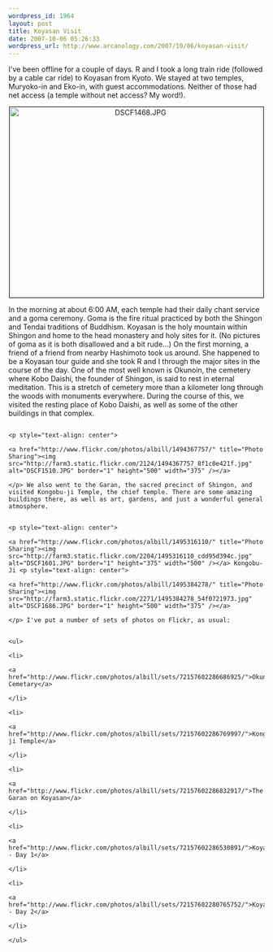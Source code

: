 ```yaml
--- 
wordpress_id: 1964
layout: post
title: Koyasan Visit
date: 2007-10-06 05:26:33
wordpress_url: http://www.arcanology.com/2007/10/06/koyasan-visit/
---
```

I've been offline for a couple of days. R and I took a long train ride (followed by a cable car ride) to Koyasan from Kyoto. We stayed at two temples, Muryoko-in and Eko-in, with guest accommodations. Neither of those had net access (a temple without net access? My word!). <p style="text-align: center">
                                                                                                                                                                                                                                                                                                                                                                                                                                                                                                                                                                                                                                                                                                                                                                                                                                                                          <a href="http://www.flickr.com/photos/albill/1494325397/" title="Photo Sharing"><img src="http://farm3.static.flickr.com/2149/1494325397_9aea656ca9.jpg" width="500" height="375" border="1" alt="DSCF1468.JPG" /></a>
                                                                                                                                                                                                                                                                                                                                                                                                                                                                                                                                                                                                                                                                                                                                                                                                                                                                        </p> In the morning at about 6:00 AM, each temple had their daily chant service and a goma ceremony. Goma is the fire ritual practiced by both the Shingon and Tendai traditions of Buddhism. Koyasan is the holy mountain within Shingon and home to the head monastery and holy sites for it. (No pictures of goma as it is both disallowed and a bit rude...) On the first morning, a friend of a friend from nearby Hashimoto took us around. She happened to be a Koyasan tour guide and she took R and I through the major sites in the course of the day. One of the most well known is Okunoin, the cemetery where Kobo Daishi, the founder of Shingon, is said to rest in eternal meditation. This is a stretch of cemetery more than a kilometer long through the woods with monuments everywhere. During the course of this, we visited the resting place of Kobo Daishi, as well as some of the other buildings in that complex. 
                                                                                                                                                                                                                                                                                                                                                                                                                                                                                                                                                                                                                                                                                                                                                                                                                                                                        
                                                                                                                                                                                                                                                                                                                                                                                                                                                                                                                                                                                                                                                                                                                                                                                                                                                                        <p style="text-align: center">
                                                                                                                                                                                                                                                                                                                                                                                                                                                                                                                                                                                                                                                                                                                                                                                                                                                                          <a href="http://www.flickr.com/photos/albill/1494367757/" title="Photo Sharing"><img src="http://farm3.static.flickr.com/2124/1494367757_8f1c0e421f.jpg" alt="DSCF1510.JPG" border="1" height="500" width="375" /></a>
                                                                                                                                                                                                                                                                                                                                                                                                                                                                                                                                                                                                                                                                                                                                                                                                                                                                        </p> We also went to the Garan, the sacred precinct of Shingon, and visited Kongobu-ji Temple, the chief temple. There are some amazing buildings there, as well as art, gardens, and just a wonderful general atmosphere. 
                                                                                                                                                                                                                                                                                                                                                                                                                                                                                                                                                                                                                                                                                                                                                                                                                                                                        
                                                                                                                                                                                                                                                                                                                                                                                                                                                                                                                                                                                                                                                                                                                                                                                                                                                                        <p style="text-align: center">
                                                                                                                                                                                                                                                                                                                                                                                                                                                                                                                                                                                                                                                                                                                                                                                                                                                                          <a href="http://www.flickr.com/photos/albill/1495316110/" title="Photo Sharing"><img src="http://farm3.static.flickr.com/2204/1495316110_cdd95d394c.jpg" alt="DSCF1601.JPG" border="1" height="375" width="500" /></a> Kongobu-Ji <p style="text-align: center">
                                                                                                                                                                                                                                                                                                                                                                                                                                                                                                                                                                                                                                                                                                                                                                                                                                                                            <a href="http://www.flickr.com/photos/albill/1495384278/" title="Photo Sharing"><img src="http://farm3.static.flickr.com/2271/1495384278_54f0721973.jpg" alt="DSCF1686.JPG" border="1" height="500" width="375" /></a>
                                                                                                                                                                                                                                                                                                                                                                                                                                                                                                                                                                                                                                                                                                                                                                                                                                                                          </p> I've put a number of sets of photos on Flickr, as usual: 
                                                                                                                                                                                                                                                                                                                                                                                                                                                                                                                                                                                                                                                                                                                                                                                                                                                                          
                                                                                                                                                                                                                                                                                                                                                                                                                                                                                                                                                                                                                                                                                                                                                                                                                                                                          <ul>
                                                                                                                                                                                                                                                                                                                                                                                                                                                                                                                                                                                                                                                                                                                                                                                                                                                                            <li>
                                                                                                                                                                                                                                                                                                                                                                                                                                                                                                                                                                                                                                                                                                                                                                                                                                                                              <a href="http://www.flickr.com/photos/albill/sets/72157602286686925/">Okunoin Cemetary</a>
                                                                                                                                                                                                                                                                                                                                                                                                                                                                                                                                                                                                                                                                                                                                                                                                                                                                            </li>
                                                                                                                                                                                                                                                                                                                                                                                                                                                                                                                                                                                                                                                                                                                                                                                                                                                                            <li>
                                                                                                                                                                                                                                                                                                                                                                                                                                                                                                                                                                                                                                                                                                                                                                                                                                                                              <a href="http://www.flickr.com/photos/albill/sets/72157602286769997/">Kongobu-ji Temple</a>
                                                                                                                                                                                                                                                                                                                                                                                                                                                                                                                                                                                                                                                                                                                                                                                                                                                                            </li>
                                                                                                                                                                                                                                                                                                                                                                                                                                                                                                                                                                                                                                                                                                                                                                                                                                                                            <li>
                                                                                                                                                                                                                                                                                                                                                                                                                                                                                                                                                                                                                                                                                                                                                                                                                                                                              <a href="http://www.flickr.com/photos/albill/sets/72157602286832917/">The Garan on Koyasan</a>
                                                                                                                                                                                                                                                                                                                                                                                                                                                                                                                                                                                                                                                                                                                                                                                                                                                                            </li>
                                                                                                                                                                                                                                                                                                                                                                                                                                                                                                                                                                                                                                                                                                                                                                                                                                                                            <li>
                                                                                                                                                                                                                                                                                                                                                                                                                                                                                                                                                                                                                                                                                                                                                                                                                                                                              <a href="http://www.flickr.com/photos/albill/sets/72157602286530891/">Koyasan - Day 1</a>
                                                                                                                                                                                                                                                                                                                                                                                                                                                                                                                                                                                                                                                                                                                                                                                                                                                                            </li>
                                                                                                                                                                                                                                                                                                                                                                                                                                                                                                                                                                                                                                                                                                                                                                                                                                                                            <li>
                                                                                                                                                                                                                                                                                                                                                                                                                                                                                                                                                                                                                                                                                                                                                                                                                                                                              <a href="http://www.flickr.com/photos/albill/sets/72157602280765752/">Koyasan - Day 2</a>
                                                                                                                                                                                                                                                                                                                                                                                                                                                                                                                                                                                                                                                                                                                                                                                                                                                                            </li>
                                                                                                                                                                                                                                                                                                                                                                                                                                                                                                                                                                                                                                                                                                                                                                                                                                                                          </ul>